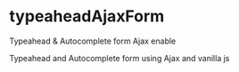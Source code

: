 # typeaheadAjaxForm
Typeahead &amp; Autocomplete form Ajax enable


Typeahead and Autocomplete form using Ajax and vanilla js

